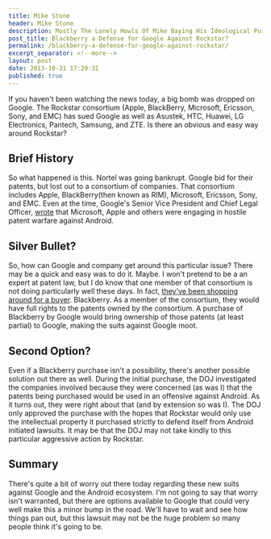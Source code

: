 ```yaml
---
title: Mike Stone
header: Mike Stone
description: Mostly The Lonely Howls Of Mike Baying His Ideological Purity At The Moon
post_title: Blackberry a Defense for Google Against Rockstar?
permalink: /blackberry-a-defense-for-google-against-rockstar/
excerpt_separator: <!--more-->
layout: post
date: 2013-10-31 17:29:31
published: true
---
```



If you haven't been watching the news today, a big bomb was dropped on Google. The Rockstar consortium (Apple, BlackBerry, Microsoft, Ericsson, Sony, and EMC) has sued Google as well as Asustek, HTC, Huawei, LG Electronics, Pantech, Samsung, and ZTE. Is there an obvious and easy way around Rockstar?

<!--more-->

## Brief History

So what happened is this. Nortel was going bankrupt. Google bid for their patents, but lost out to a consortium of companies. That consortium includes Apple, BlackBerry(then known as RIM), Microsoft, Ericsson, Sony, and EMC. Even at the time, Google's Senior Vice President and Chief Legal Officer, [wrote](http://googleblog.blogspot.com/2011/08/when-patents-attack-android.html) that Microsoft, Apple and others were engaging in hostile patent warfare against Android.

## Silver Bullet?

So, how can Google and company get around this particular issue? There may be a quick and easy was to do it. Maybe. I won't pretend to be a an expert at patent law, but I do know that one member of that consortium is not doing particularly well these days. In fact, [they've been shopping around for a buyer](http://www.tomshardware.com/news/lenovo-considers-purchase-of-blackbery,24922.html). Blackberry. As a member of the consortium, they would have full rights to the patents owned by the consortium. A purchase of Blackberry by Google would bring ownership of those patents (at least partial) to Google, making the suits against Google moot.

## Second Option?

Even if a Blackberry purchase isn't a possibility, there's another possible solution out there as well. During the initial purchase, the DOJ investigated the companies involved because they were concerned (as was I) that the patents being purchased would be used in an offensive against Android. As it turns out, they were right about that (and by extension so was I). The DOJ only approved the purchase with the hopes that Rockstar would only use the intellectual property it purchased strictly to defend itself from Android initiated lawsuits. It may be that the DOJ may not take kindly to this particular aggressive action by Rockstar.

## Summary

There's quite a bit of worry out there today regarding these new suits against Google and the Android ecosystem. I'm not going to say that worry isn't warranted, but there are options available to Google that could very well make this a minor bump in the road. We'll have to wait and see how things pan out, but this lawsuit may not be the huge problem so many people think it's going to be.
